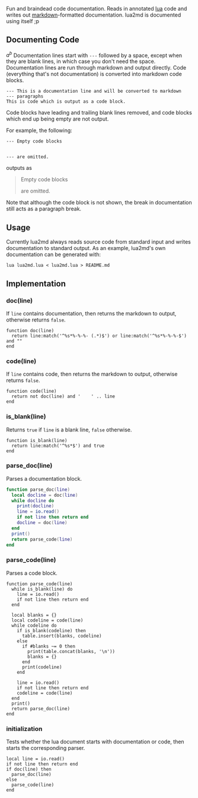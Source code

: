 
Fun and braindead code documentation. Reads in annotated [lua][1] code and
writes out [markdown][2]-formatted documentation. lua2md is documented
using itself ;p

[1]: http://www.lua.org/
[2]: http://daringfireball.net/projects/markdown/

Documenting Code
----------------

<i class="fas fa-camera"></i>

$a^b$
Documentation lines start with `---` followed by a space, except when they
are blank lines, in which case you don't need the space. Documentation
lines are run through markdown and output directly. Code (everything that's
not documentation) is converted into markdown code blocks.

    --- This is a documentation line and will be converted to markdown
    --- paragraphs
    This is code which is output as a code block.

Code blocks have leading and trailing blank lines removed, and code blocks
which end up being empty are not output.

For example, the following:

    --- Empty code blocks
    
    
    --- are omitted.

outputs as

> Empty code blocks
>
> are omitted.

Note that although the code block is not shown, the break in documentation
still acts as a paragraph break.


Usage
-----

Currently lua2md always reads source code from standard input and writes
documentation to standard output. As an example, lua2md's own documentation
can be generated with:

    lua lua2md.lua < lua2md.lua > README.md


Implementation
--------------


### doc(line)
If `line` contains documentation, then returns the markdown to output,
otherwise returns `false`.

    function doc(line)
      return line:match('^%s*%-%-%- (.*)$') or line:match('^%s*%-%-%-$') and ""
    end

### code(line)
If `line` contains code, then returns the markdown to output, otherwise
returns `false`.

    function code(line)
      return not doc(line) and '    ' .. line
    end

### is_blank(line)
Returns `true` if `line` is a blank line, `false` otherwise.

    function is_blank(line)
      return line:match('^%s*$') and true
    end

### parse_doc(line)
Parses a documentation block.

```lua {.numberLines}
function parse_doc(line)
  local docline = doc(line)
  while docline do
    print(docline)
    line = io.read()
    if not line then return end
    docline = doc(line)
  end
  print()
  return parse_code(line)
end
```

### parse_code(line)
Parses a code block.

    function parse_code(line)
      while is_blank(line) do
        line = io.read()
        if not line then return end
      end
    
      local blanks = {}
      local codeline = code(line)
      while codeline do
        if is_blank(codeline) then
          table.insert(blanks, codeline)
        else
          if #blanks ~= 0 then
            print(table.concat(blanks, '\n'))
            blanks = {}
          end
          print(codeline)
        end
    
        line = io.read()
        if not line then return end
        codeline = code(line)
      end
      print()
      return parse_doc(line)
    end

### initialization
Tests whether the lua document starts with documentation or code, then
starts the corresponding parser.

    local line = io.read()
    if not line then return end
    if doc(line) then
      parse_doc(line)
    else
      parse_code(line)
    end

